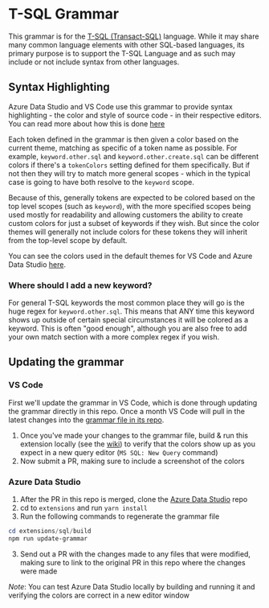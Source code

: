 # T-SQL Grammar

This grammar is for the
[T-SQL (Transact-SQL)](https://learn.microsoft.com/sql/t-sql/language-reference)
language. While it may share many common language elements with other SQL-based
languages, its primary purpose is to support the T-SQL Language and as such may
include or not include syntax from other languages.

## Syntax Highlighting

Azure Data Studio and VS Code use this grammar to provide syntax highlighting -
the color and style of source code - in their respective editors. You can read
more about how this is done
[here](https://code.visualstudio.com/api/language-extensions/syntax-highlight-guide)

Each token defined in the grammar is then given a color based on the current
theme, matching as specific of a token name as possible. For example,
`keyword.other.sql` and `keyword.other.create.sql` can be different colors if
there's a `tokenColors` setting defined for them specifically. But if not then
they will try to match more general scopes - which in the typical case is going
to have both resolve to the `keyword` scope.

Because of this, generally tokens are expected to be colored based on the top
level scopes (such as `keyword`), with the more specified scopes being used
mostly for readability and allowing customers the ability to create custom
colors for just a subset of keywords if they wish. But since the color themes
will generally not include colors for these tokens they will inherit from the
top-level scope by default.

You can see the colors used in the default themes for VS Code and Azure Data
Studio
[here](https://github.com/microsoft/vscode/tree/main/extensions/theme-defaults/themes).

### Where should I add a new keyword?

For general T-SQL keywords the most common place they will go is the huge regex
for `keyword.other.sql`. This means that ANY time this keyword shows up outside
of certain special circumstances it will be colored as a keyword. This is often
"good enough", although you are also free to add your own match section with a
more complex regex if you wish.

## Updating the grammar

### VS Code

First we'll update the grammar in VS Code, which is done through updating the
grammar directly in this repo. Once a month VS Code will pull in the latest
changes into the
[grammar file in its repo](https://github.com/microsoft/vscode/blob/main/extensions/sql/syntaxes/sql.tmLanguage.json).

1. Once you've made your changes to the grammar file, build & run this extension
   locally (see the
   [wiki](https://github.com/microsoft/vscode-mssql/wiki/testing-and-debugging#debugging-extension-side-code))
   to verify that the colors show up as you expect in a new query editor
   (`MS SQL: New Query` command)
2. Now submit a PR, making sure to include a screenshot of the colors

### Azure Data Studio

1. After the PR in this repo is merged, clone the
   [Azure Data Studio](https://github.com/Microsoft/azuredatastudio) repo
2. cd to `extensions` and run `yarn install`
3. Run the following commands to regenerate the grammar file

```powershell
cd extensions/sql/build
npm run update-grammar
```

3. Send out a PR with the changes made to any files that were modified, making
   sure to link to the original PR in this repo where the changes were made

_Note_: You can test Azure Data Studio locally by building and running it and
verifying the colors are correct in a new editor window
